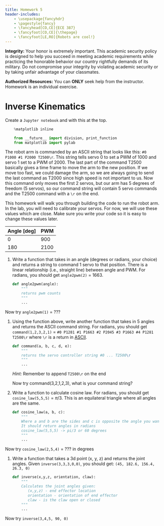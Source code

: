 ```yaml
---
title: Homework 5
header-includes:
    - \usepackage{fancyhdr}
    - \pagestyle{fancy}
    - \fancyhead[CO,CE]{ECE 387}
    - \fancyfoot[CO,CE]{\thepage}
    - \fancyfoot[LE,RO]{Robots are cool!}
---
```


**Integrity:** Your honor is extremely important.  This academic security policy is designed to help you succeed in meeting academic requirements while practicing the honorable behavior our country rightfully demands of its military.  Do not compromise your integrity by violating academic security or by taking unfair advantage of your classmates.

**Authorized Resources:** You can **ONLY** seek help from the instructor. Homework
is an individual exercise.

# Inverse Kinematics

Create a `Jupyter notebook` and with this at the top.

```python
	%matplotlib inline

	from __future__ import division, print_function
	from matplotlib import pylab
```

The robot arm is commanded by an ASCII string that looks like this: `#0 P1000 #1 P2000 T2500\r`.
This string tells servo 0 to set a PWM of 1000 and servo 1 set to a PWM of 2000. The last
part of the command T2500 basically gives a time frame to move the arm to the new position.
If we move too fast, we could damage the arm, so we are always going to send the last command
as T2000 since high speed is not important to us. Now this command only moves the first 2
servos, but our arm has 5 degrees of freedom (5 servos), so our command string will contain
5 servo commands and the T2500 command with a `\r` on the end.

This homework will walk you through building the code to run the robot arm. In
the lab, you will need to calibrate your servos. For now, we will use these
values which are close. Make sure you write your code so it is easy to change
these values later.

| Angle [deg] | PWM  |
|-------------|------|
| 0	          | 900  |
| 180         | 2100 |

1. Write a function that takes in an angle (degrees or radians, your choice) and returns a
string to command 1 servo to that position. There is a linear relationship (i.e., straight
line) between angle and PWM. For radians, you should get `angle2pwm(2)` = 1663.

	```python
	def angle2pwm(angle):
	    """
	    returns pwm counts
	    """
	    ...
	```
  Now try `angle2pwm(1)` = ???

1. Using the function above, write another function that takes in 5 angles and returns the
ASCII command string. For radians, you should get `command(1,2,3,2,1)` = `#0 P1281 #1 P1663 #2 P2045 #3 P1663 #4 P1281 T2500\r` where `\r` is a return in [ASCII](http://www.asciitable.com/).

	```python
	def command(a, b, c, d, e):
	    """
	    returns the servo controller string #0 ... T2500\r
	    """
	    ...
	```
    *Hint:* Remember to append `T2500\r` on the end

    Now try command(3,2,1,2,3), what is your command string?

1. Write a function to calculate cosine law. For radians, you should get
`cosine_law(5,5,5)` = $\pi$/3. This is an equilateral triangle where all angles
are the same.

	```python
	def cosine_law(a, b, c):
		"""
		Where a and b are the sides and c is opposite the angle you want to find.
		It should return angles in radians
		cosine_law(5,5,5) -> pi/3 or 60 degrees
		"""
		...
	```
  Now try `cosine_law(2,5,4)` = ??? in degrees

1. Write a function that takes a 3d point (x, y, z) and returns the joint angles.
Given `inverse(3,3,3,0,0)`, you should get: `(45, 182.6, 156.4, 26.3, 0)`

	```python
	def inverse(x,y,z, orientation, claw):
		"""
		Calculates the joint angles given:
		   (x,y,z) - end effector location
		   orientation - orientation of end effector
		   claw - is the claw open or closed
		"""
		...
	```
  Now try `inverse(3,4,5, 90, 0)`
